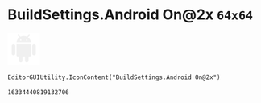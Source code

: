 # BuildSettings.Android On@2x `64x64`
<img src="/img/BuildSettings.Android%20On@2x.png" width=64 height=64>

``` CSharp
EditorGUIUtility.IconContent("BuildSettings.Android On@2x")
```
```
16334440819132706
```
